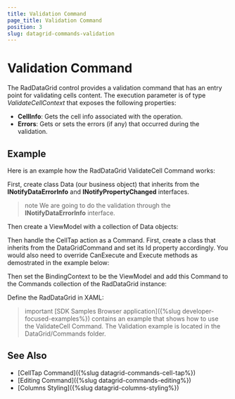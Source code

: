 ```yaml
---
title: Validation Command
page_title: Validation Command
position: 3
slug: datagrid-commands-validation
---
```


# Validation Command

The RadDataGrid control provides a validation command that has an entry point for validating cells content. The execution parameter is of type *ValidateCellContext* that exposes the following properties:

* **CellInfo**: Gets the cell info associated with the operation.
* **Errors**: Gets or sets the errors (if any) that occurred during the validation.

## Example

Here is an example how the RadDataGrid ValidateCell Command works:

First, create class Data (our business object) that inherits from the **INotifyDataErrorInfo** and **INotifyPropertyChanged** interfaces.

>note We are going to do the validation through the **INotifyDataErrorInfo** interface.

<snippet id='datagrid-commands-validation-businessobject'/>

Then create a ViewModel with a collection of Data objects:

<snippet id='datagrid-commands-validation-viewmodel'/>

Then handle the CellTap action as a Command. First, create a class that inherits from the DataGridCommand and set its Id property accordingly.
You would also need to override CanExecute and Execute methods as demostrated in the example below:

<snippet id='datagrid-commands-validation-validatecell'/>

Then set the BindingContext to be the ViewModel and add this Command to the Commands collection of the RadDataGrid instance:

<snippet id='datagrid-commands-validation-binding'/>

Define the RadDataGrid in XAML:

<snippet id='datagrid-commands-validation'/>

>important [SDK Samples Browser application]({%slug developer-focused-examples%}) contains an example that shows how to use the ValidateCell Command. The Validation example is located in the DataGrid/Commands folder.

## See Also

- [CellTap Command]({%slug datagrid-commands-cell-tap%})
- [Editing Command]({%slug datagrid-commands-editing%})
- [Columns Styling]({%slug datagrid-columns-styling%})
